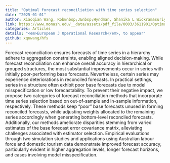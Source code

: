 ```yaml
---
title: "Optimal forecast reconciliation with time series selection"
date: "2025-01-01"
author: Xiaoqian Wang, Rob&nbsp;J&nbsp;Hyndman, Shanika L Wickramasuriya
link: https://www.monash.edu/__data/assets/pdf_file/0003/3611901/Optimal-forecast-reconciliation-with-time-series-selection.pdf
categories: Articles
details: "<em>European J Operational Research</em>, to appear"
github: xqnwang/hfs
---
```


Forecast reconciliation ensures forecasts of time series in a hierarchy adhere to aggregation constraints, enabling aligned decision-making. While forecast reconciliation can enhance overall accuracy in hierarchical or grouped structures, the most substantial improvements occur in series with initially poor-performing base forecasts. Nevertheless, certain series may experience deteriorations in reconciled forecasts. In practical settings, series in a structure often exhibit poor base forecasts due to model misspecification or low forecastability. To prevent their negative impact, we propose two categories of forecast reconciliation methods that incorporate time series selection based on out-of-sample and in-sample information, respectively. These methods keep “poor” base forecasts unused in forming reconciled forecasts, while adjusting weights allocated to the remaining series accordingly when generating bottom-level reconciled forecasts. Additionally, our methods ameliorate disparities stemming from varied estimates of the base forecast error covariance matrix, alleviating challenges associated with estimator selection. Empirical evaluations through two simulation studies and applications using Australian labour force and domestic tourism data demonstrate improved forecast accuracy, particularly evident in higher aggregation levels, longer forecast horizons, and cases involving model misspecification.
